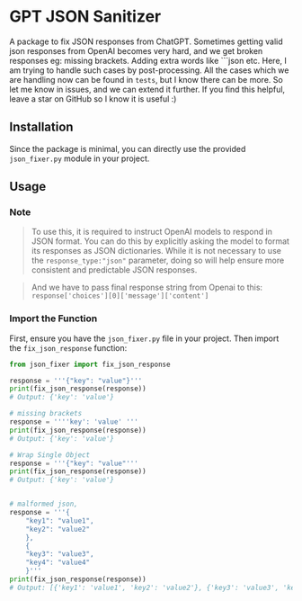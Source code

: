 # GPT JSON Sanitizer

A package to fix JSON responses from ChatGPT. 
Sometimes getting valid json responses from OpenAI becomes very hard, and we get broken responses eg: missing brackets. Adding extra words like ```json etc.
Here, I am trying to handle such cases by post-processing.  All the cases which we are handling now can be found in `tests`, but I know there can be more. So let me know in issues, and we can extend it further. If you find this helpful, leave a star on GitHub so I know it is useful :)

## Installation

Since the package is minimal, you can directly use the provided `json_fixer.py` module in your project.

## Usage

### Note

> To use this, it is required to instruct OpenAI models to respond in JSON format. You can do this by explicitly asking the model to format its responses as JSON dictionaries. While it is not necessary to use the `response_type:"json"` parameter, doing so will help ensure more consistent and predictable JSON responses.

> And we have to pass final response string from Openai to this: 
`response['choices'][0]['message']['content']`


### Import the Function
First, ensure you have the `json_fixer.py` file in your project. Then import the `fix_json_response` function:







```python
from json_fixer import fix_json_response

response = '''{"key": "value"}'''
print(fix_json_response(response))
# Output: {'key': 'value'}

# missing brackets
response = ''''key': 'value' '''
print(fix_json_response(response))
# Output: {'key': 'value'}

# Wrap Single Object
response = '''{"key": "value"'''
print(fix_json_response(response))
# Output: {'key': 'value'}


# malformed json,
response = '''{
    "key1": "value1",
    "key2": "value2"
    },
    {
    "key3": "value3",
    "key4": "value4"
    }'''
print(fix_json_response(response))
# Output: [{'key1': 'value1', 'key2': 'value2'}, {'key3': 'value3', 'key4': 'value4'}]

